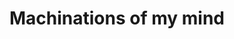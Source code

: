 ---
layout: post-index
permalink: /blog/
title: Machinations of my mind
tagline: Machinations of my mind
tags: [blog]
image:
  feature: texture-feature-06.jpg
  credit: Carli Jean Miller
  creditlink: http://unsplash.com
---
